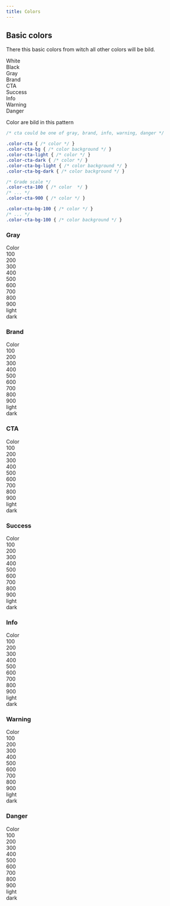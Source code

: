 ```yaml
---
title: Colors
---
```


## Basic colors

There this basic colors from witch all other colors will be bild.

<div class="sp">
  <div class="container">
    <div class="row">
      <div class="color-box color-white-bg color-black">White</div>
      <div class="color-box color-black-bg color-white">Black</div>
      <div class="color-box color-gray-bg">Gray</div>
      <div class="color-box color-brand-bg">Brand</div>
      <div class="color-box color-cta-bg">CTA</div>
    </div>
    <div class="row">
      <div class="color-box color-success-bg">Success</div>
      <div class="color-box color-info-bg">Info</div>
      <div class="color-box color-warning-bg">Warning</div>
      <div class="color-box color-danger-bg">Danger</div>
    </div>
  </div>
</div>

Color are bild in this pattern

```css
/* cta could be one of gray, brand, info, warning, danger */

.color-cta { /* color */ }
.color-cta-bg { /* color background */ }
.color-cta-light { /* color */ }
.color-cta-dark { /* color */ }
.color-cta-bg-light { /* color background */ }
.color-cta-bg-dark { /* color background */ }

/* Grade scale */
.color-cta-100 { /* color  */ }
/* ... */
.color-cta-900 { /* color */ }

.color-cta-bg-100 { /* color */ }
/* ... */
.color-cta-bg-100 { /* color background */ }
```

### Gray
<div class="sp">
  <div class="color-scale-wrapper">
    <div class="color-scale color-gray-bg">Color</div>
    <div class="color-scale color-gray-bg-100">100</div>
    <div class="color-scale color-gray-bg-200">200</div>
    <div class="color-scale color-gray-bg-300">300</div>
    <div class="color-scale color-gray-bg-400">400</div>
    <div class="color-scale color-gray-bg-500">500</div>
    <div class="color-scale color-gray-bg-600">600</div>
    <div class="color-scale color-gray-bg-700">700</div>
    <div class="color-scale color-gray-bg-800">800</div>
    <div class="color-scale color-gray-bg-900">900</div>
    <div class="color-scale color-gray-bg-light">light</div>
    <div class="color-scale color-gray-bg-dark">dark</div>
  </div>
</div>

### Brand
<div class="sp">
  <div class="color-scale-wrapper">
    <div class="color-scale color-brand-bg">Color</div>
    <div class="color-scale color-brand-bg-100">100</div>
    <div class="color-scale color-brand-bg-200">200</div>
    <div class="color-scale color-brand-bg-300">300</div>
    <div class="color-scale color-brand-bg-400">400</div>
    <div class="color-scale color-brand-bg-500">500</div>
    <div class="color-scale color-brand-bg-600">600</div>
    <div class="color-scale color-brand-bg-700">700</div>
    <div class="color-scale color-brand-bg-800">800</div>
    <div class="color-scale color-brand-bg-900">900</div>
    <div class="color-scale color-brand-bg-light">light</div>
    <div class="color-scale color-brand-bg-dark">dark</div>
  </div>
</div>

### CTA

<div class="sp">
  <div class="color-scale-wrapper">
    <div class="color-scale color-cta-bg">Color</div>
    <div class="color-scale color-cta-bg-100">100</div>
    <div class="color-scale color-cta-bg-200">200</div>
    <div class="color-scale color-cta-bg-300">300</div>
    <div class="color-scale color-cta-bg-400">400</div>
    <div class="color-scale color-cta-bg-500">500</div>
    <div class="color-scale color-cta-bg-600">600</div>
    <div class="color-scale color-cta-bg-700">700</div>
    <div class="color-scale color-cta-bg-800">800</div>
    <div class="color-scale color-cta-bg-900">900</div>
    <div class="color-scale color-cta-bg-light">light</div>
    <div class="color-scale color-cta-bg-dark">dark</div>
  </div>
</div>

### Success

<div class="sp">
  <div class="color-scale-wrapper">
    <div class="color-scale color-success-bg">Color</div>
    <div class="color-scale color-success-bg-100">100</div>
    <div class="color-scale color-success-bg-200">200</div>
    <div class="color-scale color-success-bg-300">300</div>
    <div class="color-scale color-success-bg-400">400</div>
    <div class="color-scale color-success-bg-500">500</div>
    <div class="color-scale color-success-bg-600">600</div>
    <div class="color-scale color-success-bg-700">700</div>
    <div class="color-scale color-success-bg-800">800</div>
    <div class="color-scale color-success-bg-900">900</div>
    <div class="color-scale color-success-bg-light">light</div>
    <div class="color-scale color-success-bg-dark">dark</div>
  </div>
</div>

### Info

<div class="sp">
  <div class="color-scale-wrapper">
    <div class="color-scale color-info-bg">Color</div>
    <div class="color-scale color-info-bg-100">100</div>
    <div class="color-scale color-info-bg-200">200</div>
    <div class="color-scale color-info-bg-300">300</div>
    <div class="color-scale color-info-bg-400">400</div>
    <div class="color-scale color-info-bg-500">500</div>
    <div class="color-scale color-info-bg-600">600</div>
    <div class="color-scale color-info-bg-700">700</div>
    <div class="color-scale color-info-bg-800">800</div>
    <div class="color-scale color-info-bg-900">900</div>
    <div class="color-scale color-info-bg-light">light</div>
    <div class="color-scale color-info-bg-dark">dark</div>
  </div>
</div>

### Warning

<div class="sp">
  <div class="color-scale-wrapper">
    <div class="color-scale color-warning-bg">Color</div>
    <div class="color-scale color-warning-bg-100">100</div>
    <div class="color-scale color-warning-bg-200">200</div>
    <div class="color-scale color-warning-bg-300">300</div>
    <div class="color-scale color-warning-bg-400">400</div>
    <div class="color-scale color-warning-bg-500">500</div>
    <div class="color-scale color-warning-bg-600">600</div>
    <div class="color-scale color-warning-bg-700">700</div>
    <div class="color-scale color-warning-bg-800">800</div>
    <div class="color-scale color-warning-bg-900">900</div>
    <div class="color-scale color-warning-bg-light">light</div>
    <div class="color-scale color-warning-bg-dark">dark</div>
  </div>
</div>

### Danger

<div class="sp">
  <div class="color-scale-wrapper">
    <div class="color-scale color-danger-bg">Color</div>
    <div class="color-scale color-danger-bg-100">100</div>
    <div class="color-scale color-danger-bg-200">200</div>
    <div class="color-scale color-danger-bg-300">300</div>
    <div class="color-scale color-danger-bg-400">400</div>
    <div class="color-scale color-danger-bg-500">500</div>
    <div class="color-scale color-danger-bg-600">600</div>
    <div class="color-scale color-danger-bg-700">700</div>
    <div class="color-scale color-danger-bg-800">800</div>
    <div class="color-scale color-danger-bg-900">900</div>
    <div class="color-scale color-danger-bg-light">light</div>
    <div class="color-scale color-danger-bg-dark">dark</div>
  </div>
</div>